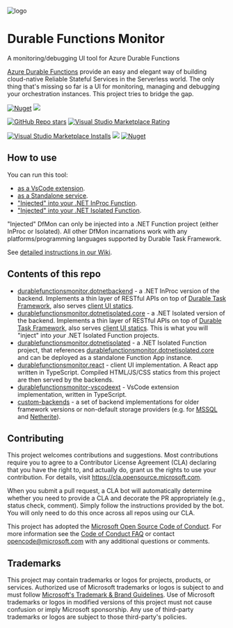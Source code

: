 ![logo](https://raw.githubusercontent.com/microsoft/DurableFunctionsMonitor/main/readme/screenshots/orchestrations2.png) 
# Durable Functions Monitor

A monitoring/debugging UI tool for Azure Durable Functions

[Azure Durable Functions](https://docs.microsoft.com/en-us/azure/azure-functions/durable/durable-functions-overview) provide an easy and elegant way of building cloud-native Reliable Stateful Services in the Serverless world. The only thing that's missing so far is a UI for monitoring, managing and debugging your orchestration instances. This project tries to bridge the gap.

[<img alt="Nuget" src="https://img.shields.io/nuget/v/DurableFunctionsMonitor.DotNetBackend?label=current%20version">](https://www.nuget.org/profiles/durablefunctionsmonitor)  <img src="https://dev.azure.com/kolepes/DurableFunctionsMonitor/_apis/build/status/microsoft.DurableFunctionsMonitor?branchName=main"/>


[<img alt="GitHub Repo stars" src="https://img.shields.io/github/stars/microsoft/durablefunctionsmonitor?label=GitHub%20stars">](https://github.com/microsoft/DurableFunctionsMonitor/stargazers) [<img alt="Visual Studio Marketplace Rating" src="https://img.shields.io/visual-studio-marketplace/r/DurableFunctionsMonitor.durablefunctionsmonitor?label=VsCode%20extension%20rating">
](https://marketplace.visualstudio.com/items?itemName=DurableFunctionsMonitor.durablefunctionsmonitor)


[<img alt="Visual Studio Marketplace Installs" src="https://img.shields.io/visual-studio-marketplace/i/DurableFunctionsMonitor.DurableFunctionsMonitor?label=VsCode%20extension%20installs">](https://marketplace.visualstudio.com/items?itemName=DurableFunctionsMonitor.durablefunctionsmonitor) [<img src="https://img.shields.io/docker/pulls/scaletone/durablefunctionsmonitor"/>](https://hub.docker.com/r/scaletone/durablefunctionsmonitor) [<img alt="Nuget" src="https://img.shields.io/nuget/dt/DurableFunctionsMonitor.DotNetBackend?label=NuGet%20downloads">](https://www.nuget.org/profiles/durablefunctionsmonitor)

## How to use

You can run this tool: 
* [as a VsCode extension](https://marketplace.visualstudio.com/items?itemName=DurableFunctionsMonitor.durablefunctionsmonitor).
* [as a Standalone service](https://github.com/microsoft/DurableFunctionsMonitor/wiki/How-to-run-DfMon-in-Standalone-mode).
* ["Injected" into your .NET InProc Function](https://github.com/microsoft/DurableFunctionsMonitor/blob/main/durablefunctionsmonitor.dotnetbackend/NUGET_README.md).
* ["Injected" into your .NET Isolated Function](https://github.com/microsoft/DurableFunctionsMonitor/tree/main/durablefunctionsmonitor.dotnetisolated.core#durablefunctionsmonitordotnetisolatedcore).

"Injected" DfMon can only be injected into a .NET Function project (either InProc or Isolated). All other DfMon incarnations work with any platforms/programming languages supported by Durable Task Framework.

See [detailed instructions in our Wiki](https://github.com/microsoft/DurableFunctionsMonitor/wiki).

## Contents of this repo

* [durablefunctionsmonitor.dotnetbackend](https://github.com/microsoft/DurableFunctionsMonitor/tree/main/durablefunctionsmonitor.dotnetbackend) - a .NET InProc version of the backend. Implements a thin layer of RESTful APIs on top of [Durable Task Framework](https://github.com/Azure/azure-functions-durable-extension), also serves [client UI statics](https://github.com/microsoft/DurableFunctionsMonitor/tree/main/durablefunctionsmonitor.react).
* [durablefunctionsmonitor.dotnetisolated.core](https://github.com/microsoft/DurableFunctionsMonitor/tree/main/durablefunctionsmonitor.dotnetisolated.core) - a .NET Isolated version of the backend. Implements a thin layer of RESTful APIs on top of [Durable Task Framework](https://github.com/microsoft/durabletask-dotnet), also serves [client UI statics](https://github.com/microsoft/DurableFunctionsMonitor/tree/main/durablefunctionsmonitor.react). This is what you will "inject" into *your* .NET Isolated Function projects.
* [durablefunctionsmonitor.dotnetisolated](https://github.com/microsoft/DurableFunctionsMonitor/tree/main/durablefunctionsmonitor.dotnetisolated) - a .NET Isolated Function project, that references [durablefunctionsmonitor.dotnetisolated.core](https://github.com/microsoft/DurableFunctionsMonitor/tree/main/durablefunctionsmonitor.dotnetisolated.core) and can be deployed as a standalone Function App instance.
* [durablefunctionsmonitor.react](https://github.com/microsoft/DurableFunctionsMonitor/tree/main/durablefunctionsmonitor.react) - client UI implementation. A React app written in TypeScript. Compiled HTML/JS/CSS statics from this project are then served by the backends.
* [durablefunctionsmonitor-vscodeext](https://github.com/microsoft/DurableFunctionsMonitor/tree/main/durablefunctionsmonitor-vscodeext) - VsCode extension implementation, written in TypeScript.
* [custom-backends](https://github.com/microsoft/DurableFunctionsMonitor/tree/main/custom-backends) - a set of backend implementations for older framework versions or non-default storage providers (e.g. for [MSSQL](https://github.com/microsoft/DurableFunctionsMonitor/tree/main/custom-backends/mssql) and [Netherite](https://github.com/microsoft/DurableFunctionsMonitor/tree/main/custom-backends/netherite)).

## Contributing

This project welcomes contributions and suggestions.  Most contributions require you to agree to a
Contributor License Agreement (CLA) declaring that you have the right to, and actually do, grant us
the rights to use your contribution. For details, visit https://cla.opensource.microsoft.com.

When you submit a pull request, a CLA bot will automatically determine whether you need to provide
a CLA and decorate the PR appropriately (e.g., status check, comment). Simply follow the instructions
provided by the bot. You will only need to do this once across all repos using our CLA.

This project has adopted the [Microsoft Open Source Code of Conduct](https://opensource.microsoft.com/codeofconduct/).
For more information see the [Code of Conduct FAQ](https://opensource.microsoft.com/codeofconduct/faq/) or
contact [opencode@microsoft.com](mailto:opencode@microsoft.com) with any additional questions or comments.

## Trademarks

This project may contain trademarks or logos for projects, products, or services. Authorized use of Microsoft 
trademarks or logos is subject to and must follow 
[Microsoft's Trademark & Brand Guidelines](https://www.microsoft.com/en-us/legal/intellectualproperty/trademarks/usage/general).
Use of Microsoft trademarks or logos in modified versions of this project must not cause confusion or imply Microsoft sponsorship.
Any use of third-party trademarks or logos are subject to those third-party's policies.
